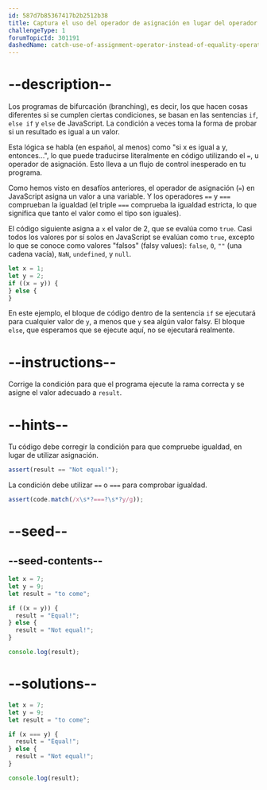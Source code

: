 ```yaml
---
id: 587d7b85367417b2b2512b38
title: Captura el uso del operador de asignación en lugar del operador de igualdad
challengeType: 1
forumTopicId: 301191
dashedName: catch-use-of-assignment-operator-instead-of-equality-operator
---
```


# --description--

Los programas de bifurcación (branching), es decir, los que hacen cosas diferentes si se cumplen ciertas condiciones, se basan en las sentencias `if`, `else if` y `else` de JavaScript. La condición a veces toma la forma de probar si un resultado es igual a un valor.

Esta lógica se habla (en español, al menos) como "si x es igual a y, entonces...", lo que puede traducirse literalmente en código utilizando el `=`, u operador de asignación. Esto lleva a un flujo de control inesperado en tu programa.

Como hemos visto en desafíos anteriores, el operador de asignación (`=`) en JavaScript asigna un valor a una variable. Y los operadores `==` y `===` comprueban la igualdad (el triple `===` comprueba la igualdad estricta, lo que significa que tanto el valor como el tipo son iguales).

El código siguiente asigna a `x` el valor de 2, que se evalúa como `true`. Casi todos los valores por sí solos en JavaScript se evalúan como `true`, excepto lo que se conoce como valores "falsos" (falsy values): `false`, `0`, `""` (una cadena vacía), `NaN`, `undefined`, y `null`.

```js
let x = 1;
let y = 2;
if ((x = y)) {
} else {
}
```

En este ejemplo, el bloque de código dentro de la sentencia `if` se ejecutará para cualquier valor de `y`, a menos que `y` sea algún valor falsy. El bloque `else`, que esperamos que se ejecute aquí, no se ejecutará realmente.

# --instructions--

Corrige la condición para que el programa ejecute la rama correcta y se asigne el valor adecuado a `result`.

# --hints--

Tu código debe corregir la condición para que compruebe igualdad, en lugar de utilizar asignación.

```js
assert(result == "Not equal!");
```

La condición debe utilizar `==` o `===` para comprobar igualdad.

```js
assert(code.match(/x\s*?===?\s*?y/g));
```

# --seed--

## --seed-contents--

```js
let x = 7;
let y = 9;
let result = "to come";

if ((x = y)) {
  result = "Equal!";
} else {
  result = "Not equal!";
}

console.log(result);
```

# --solutions--

```js
let x = 7;
let y = 9;
let result = "to come";

if (x === y) {
  result = "Equal!";
} else {
  result = "Not equal!";
}

console.log(result);
```
